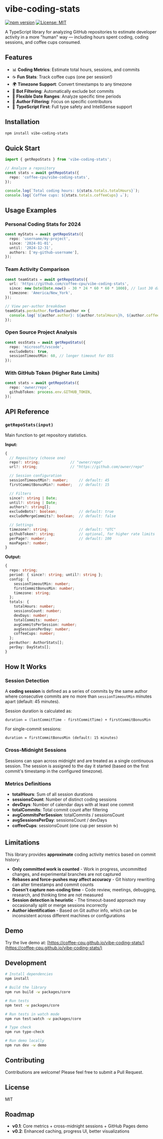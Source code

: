 # vibe-coding-stats

[![npm version](https://img.shields.io/npm/v/vibe-coding-stats.svg)](https://www.npmjs.com/package/vibe-coding-stats)
[![License: MIT](https://img.shields.io/badge/License-MIT-yellow.svg)](https://opensource.org/licenses/MIT)

A TypeScript library for analyzing GitHub repositories to estimate developer activity in a more "human" way — including hours spent coding, coding sessions, and coffee cups consumed.

## Features

- 📊 **Coding Metrics**: Estimate total hours, sessions, and commits
- ☕ **Fun Stats**: Track coffee cups (one per session!)
- 🌍 **Timezone Support**: Convert timestamps to any timezone
- 🤖 **Bot Filtering**: Automatically exclude bot commits
- 📅 **Flexible Date Ranges**: Analyze specific time periods
- 🎯 **Author Filtering**: Focus on specific contributors
- 🚀 **TypeScript First**: Full type safety and IntelliSense support

## Installation

```bash
npm install vibe-coding-stats
```

## Quick Start

```typescript
import { getRepoStats } from 'vibe-coding-stats';

// Analyze a repository
const stats = await getRepoStats({
  repo: 'coffee-cpu/vibe-coding-stats',
});

console.log(`Total coding hours: ${stats.totals.totalHours}`);
console.log(`Coffee cups: ${stats.totals.coffeeCups} ☕`);
```

## Usage Examples

### Personal Coding Stats for 2024

```typescript
const myStats = await getRepoStats({
  repo: 'username/my-project',
  since: '2024-01-01',
  until: '2024-12-31',
  authors: ['my-github-username'],
});
```

### Team Activity Comparison

```typescript
const teamStats = await getRepoStats({
  url: 'https://github.com/coffee-cpu/vibe-coding-stats',
  since: new Date(Date.now() - 30 * 24 * 60 * 60 * 1000), // last 30 days
  timezone: 'America/New_York',
});

// View per-author breakdown
teamStats.perAuthor.forEach(author => {
  console.log(`${author.author}: ${author.totalHours}h, ${author.coffeeCups}☕`);
});
```

### Open Source Project Analysis

```typescript
const ossStats = await getRepoStats({
  repo: 'microsoft/vscode',
  excludeBots: true,
  sessionTimeoutMin: 60, // longer timeout for OSS
});
```

### With GitHub Token (Higher Rate Limits)

```typescript
const stats = await getRepoStats({
  repo: 'owner/repo',
  githubToken: process.env.GITHUB_TOKEN,
});
```

## API Reference

### `getRepoStats(input)`

Main function to get repository statistics.

**Input:**

```typescript
{
  // Repository (choose one)
  repo?: string;              // "owner/repo"
  url?: string;               // "https://github.com/owner/repo"

  // Session configuration
  sessionTimeoutMin?: number;     // default: 45
  firstCommitBonusMin?: number;   // default: 15

  // Filters
  since?: string | Date;
  until?: string | Date;
  authors?: string[];
  excludeBots?: boolean;          // default: true
  excludeMergeCommits?: boolean;  // default: false

  // Settings
  timezone?: string;              // default: "UTC"
  githubToken?: string;           // optional, for higher rate limits
  perPage?: number;               // default: 100
  maxPages?: number;
}
```

**Output:**

```typescript
{
  repo: string;
  period: { since?: string; until?: string };
  config: {
    sessionTimeoutMin: number;
    firstCommitBonusMin: number;
    timezone: string;
  };
  totals: {
    totalHours: number;
    sessionsCount: number;
    devDays: number;
    totalCommits: number;
    avgCommitsPerSession: number;
    avgSessionsPerDay: number;
    coffeeCups: number;
  };
  perAuthor: AuthorStats[];
  perDay: DayStats[];
}
```

## How It Works

### Session Detection

A **coding session** is defined as a series of commits by the same author where consecutive commits are no more than `sessionTimeoutMin` minutes apart (default: 45 minutes).

Session duration is calculated as:
```
duration = (lastCommitTime - firstCommitTime) + firstCommitBonusMin
```

For single-commit sessions:
```
duration = firstCommitBonusMin (default: 15 minutes)
```

### Cross-Midnight Sessions

Sessions can span across midnight and are treated as a single continuous session. The session is assigned to the day it started (based on the first commit's timestamp in the configured timezone).

### Metrics Definitions

- **totalHours**: Sum of all session durations
- **sessionsCount**: Number of distinct coding sessions
- **devDays**: Number of calendar days with at least one commit
- **totalCommits**: Total commit count after filtering
- **avgCommitsPerSession**: totalCommits / sessionsCount
- **avgSessionsPerDay**: sessionsCount / devDays
- **coffeeCups**: sessionsCount (one cup per session ☕)

## Limitations

This library provides **approximate** coding activity metrics based on commit history:

- **Only committed work is counted** - Work in progress, uncommitted changes, and experimental branches are not captured
- **Rebases and force-pushes may affect accuracy** - Git history rewriting can alter timestamps and commit counts
- **Doesn't capture non-coding time** - Code review, meetings, debugging, research, and thinking time are not measured
- **Session detection is heuristic** - The timeout-based approach may occasionally split or merge sessions incorrectly
- **Author identification** - Based on Git author info, which can be inconsistent across different machines or configurations

## Demo

Try the live demo at: [https://coffee-cpu.github.io/vibe-coding-stats/](https://coffee-cpu.github.io/vibe-coding-stats/)

## Development

```bash
# Install dependencies
npm install

# Build the library
npm run build -w packages/core

# Run tests
npm test -w packages/core

# Run tests in watch mode
npm run test:watch -w packages/core

# Type check
npm run type-check

# Run demo locally
npm run dev -w demo
```

## Contributing

Contributions are welcome! Please feel free to submit a Pull Request.

## License

MIT

## Roadmap

- **v0.1**: Core metrics + cross-midnight sessions + GitHub Pages demo
- **v0.2**: Enhanced caching, progress UI, better visualizations
